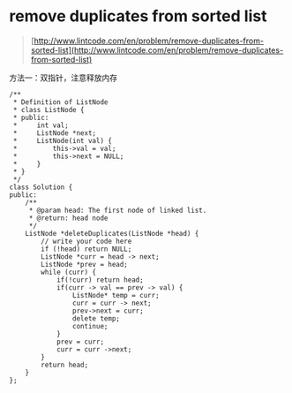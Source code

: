# remove duplicates from sorted list
>  [http://www.lintcode.com/en/problem/remove-duplicates-from-sorted-list](http://www.lintcode.com/en/problem/remove-duplicates-from-sorted-list)

方法一：双指针，注意释放内存


	/**
	 * Definition of ListNode
	 * class ListNode {
	 * public:
	 *     int val;
	 *     ListNode *next;
	 *     ListNode(int val) {
	 *         this->val = val;
	 *         this->next = NULL;
	 *     }
	 * }
	 */
	class Solution {
	public:
	    /**
	     * @param head: The first node of linked list.
	     * @return: head node
	     */
	    ListNode *deleteDuplicates(ListNode *head) {
	        // write your code here
	        if (!head) return NULL;
	        ListNode *curr = head -> next;
	        ListNode *prev = head;
	        while (curr) {
	            if(!curr) return head;
	            if(curr -> val == prev -> val) {
	                ListNode* temp = curr;
	                curr = curr -> next;
	                prev->next = curr;
	                delete temp;
	                continue;
	            }
	            prev = curr;
	            curr = curr ->next;
	        }
	        return head;
	    }
	};
